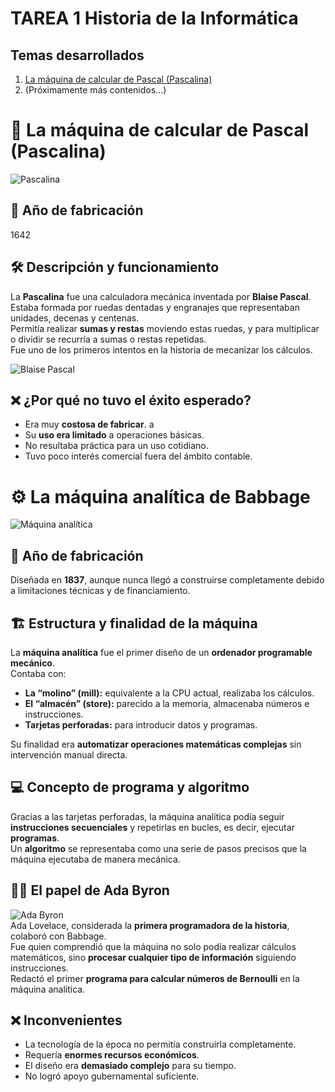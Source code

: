 # TAREA 1 Historia de la Informática  


## Temas desarrollados  

1. [La máquina de calcular de Pascal (Pascalina)](01-pascalina.md)  
2. (Próximamente más contenidos...)  

# 🔢 La máquina de calcular de Pascal (Pascalina)  

![Pascalina](img/pascalina.jpg)  

## 📅 Año de fabricación  
1642  

## 🛠️ Descripción y funcionamiento  
La **Pascalina** fue una calculadora mecánica inventada por **Blaise Pascal**.  
Estaba formada por ruedas dentadas y engranajes que representaban unidades, decenas y centenas.  
Permitía realizar **sumas y restas** moviendo estas ruedas, y para multiplicar o dividir se recurría a sumas o restas repetidas.  
Fue uno de los primeros intentos en la historia de mecanizar los cálculos.  

![Blaise Pascal](img/pascal.jpg)  

## ❌ ¿Por qué no tuvo el éxito esperado?  
- Era muy **costosa de fabricar**.  a
- Su **uso era limitado** a operaciones básicas.  
- No resultaba práctica para un uso cotidiano.  
- Tuvo poco interés comercial fuera del ámbito contable.  


# ⚙️ La máquina analítica de Babbage  

![Máquina analítica](img/maquina-analitica.jpg)  

## 📅 Año de fabricación  
Diseñada en **1837**, aunque nunca llegó a construirse completamente debido a limitaciones técnicas y de financiamiento.  

## 🏗️ Estructura y finalidad de la máquina  
La **máquina analítica** fue el primer diseño de un **ordenador programable mecánico**.  
Contaba con:  
- **La “molino” (mill):** equivalente a la CPU actual, realizaba los cálculos.  
- **El “almacén” (store):** parecido a la memoria, almacenaba números e instrucciones.  
- **Tarjetas perforadas:** para introducir datos y programas.  

Su finalidad era **automatizar operaciones matemáticas complejas** sin intervención manual directa.  

## 💻 Concepto de programa y algoritmo  
Gracias a las tarjetas perforadas, la máquina analítica podía seguir **instrucciones secuenciales** y repetirlas en bucles, es decir, ejecutar **programas**.  
Un **algoritmo** se representaba como una serie de pasos precisos que la máquina ejecutaba de manera mecánica.  

## 👩‍💻 El papel de Ada Byron  
![Ada Byron](img/ada-byron.jpg)  
Ada Lovelace, considerada la **primera programadora de la historia**, colaboró con Babbage.  
Fue quien comprendió que la máquina no solo podía realizar cálculos matemáticos, sino **procesar cualquier tipo de información** siguiendo instrucciones.  
Redactó el primer **programa para calcular números de Bernoulli** en la máquina analítica.  

## ❌ Inconvenientes  
- La tecnología de la época no permitía construirla completamente.  
- Requería **enormes recursos económicos**.  
- El diseño era **demasiado complejo** para su tiempo.  
- No logró apoyo gubernamental suficiente.  
